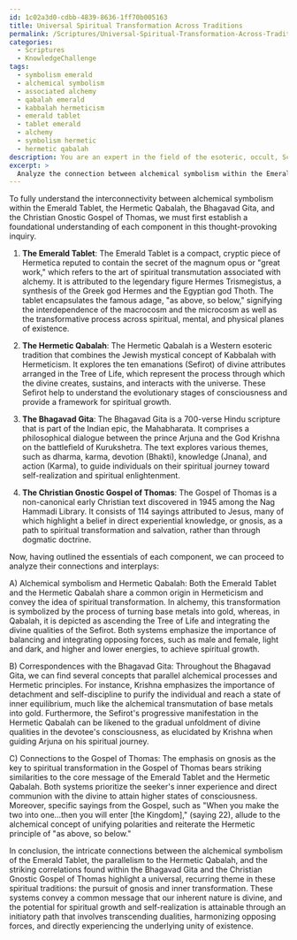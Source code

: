 ```yaml
---
id: 1c02a3d0-cdbb-4839-8636-1ff70b005163
title: Universal Spiritual Transformation Across Traditions
permalink: /Scriptures/Universal-Spiritual-Transformation-Across-Traditions/
categories:
  - Scriptures
  - KnowledgeChallenge
tags:
  - symbolism emerald
  - alchemical symbolism
  - associated alchemy
  - qabalah emerald
  - kabbalah hermeticism
  - emerald tablet
  - tablet emerald
  - alchemy
  - symbolism hermetic
  - hermetic qabalah
description: You are an expert in the field of the esoteric, occult, Scriptures and Education. You are a writer of tests, challenges, books and deep knowledge on Scriptures for initiates and students to gain deep insights and understanding from. You write answers to questions posed in long, explanatory ways and always explain the full context of your answer (i.e., related concepts, formulas, examples, or history), as well as the step-by-step thinking process you take to answer the challenges. Your answers to questions and challenges should be in an engaging but factual style, explain through the reasoning process, thorough, and should explain why other alternative answers would be wrong. Summarize the key themes, ideas, and conclusions at the end.
excerpt: > 
  Analyze the connection between alchemical symbolism within the Emerald Tablet and its parallelism to the Hermetic Qabalah, highlighting key correlations within specific verses of the Bhagavad Gita and the Christian Gnostic Gospel of Thomas, and how this interplays with the concept of gnosis in the initiatory path to attaining higher levels of consciousness.
---
```

To fully understand the interconnectivity between alchemical symbolism within the Emerald Tablet, the Hermetic Qabalah, the Bhagavad Gita, and the Christian Gnostic Gospel of Thomas, we must first establish a foundational understanding of each component in this thought-provoking inquiry. 

1. **The Emerald Tablet**:
The Emerald Tablet is a compact, cryptic piece of Hermetica reputed to contain the secret of the magnum opus or "great work," which refers to the art of spiritual transmutation associated with alchemy. It is attributed to the legendary figure Hermes Trismegistus, a synthesis of the Greek god Hermes and the Egyptian god Thoth. The tablet encapsulates the famous adage, "as above, so below," signifying the interdependence of the macrocosm and the microcosm as well as the transformative process across spiritual, mental, and physical planes of existence.

2. **The Hermetic Qabalah**:
The Hermetic Qabalah is a Western esoteric tradition that combines the Jewish mystical concept of Kabbalah with Hermeticism. It explores the ten emanations (Sefirot) of divine attributes arranged in the Tree of Life, which represent the process through which the divine creates, sustains, and interacts with the universe. These Sefirot help to understand the evolutionary stages of consciousness and provide a framework for spiritual growth.

3. **The Bhagavad Gita**:
The Bhagavad Gita is a 700-verse Hindu scripture that is part of the Indian epic, the Mahabharata. It comprises a philosophical dialogue between the prince Arjuna and the God Krishna on the battlefield of Kurukshetra. The text explores various themes, such as dharma, karma, devotion (Bhakti), knowledge (Jnana), and action (Karma), to guide individuals on their spiritual journey toward self-realization and spiritual enlightenment.

4. **The Christian Gnostic Gospel of Thomas**:
The Gospel of Thomas is a non-canonical early Christian text discovered in 1945 among the Nag Hammadi Library. It consists of 114 sayings attributed to Jesus, many of which highlight a belief in direct experiential knowledge, or gnosis, as a path to spiritual transformation and salvation, rather than through dogmatic doctrine.

Now, having outlined the essentials of each component, we can proceed to analyze their connections and interplays:

A) Alchemical symbolism and Hermetic Qabalah:
Both the Emerald Tablet and the Hermetic Qabalah share a common origin in Hermeticism and convey the idea of spiritual transformation. In alchemy, this transformation is symbolized by the process of turning base metals into gold, whereas, in Qabalah, it is depicted as ascending the Tree of Life and integrating the divine qualities of the Sefirot. Both systems emphasize the importance of balancing and integrating opposing forces, such as male and female, light and dark, and higher and lower energies, to achieve spiritual growth.

B) Correspondences with the Bhagavad Gita:
Throughout the Bhagavad Gita, we can find several concepts that parallel alchemical processes and Hermetic principles. For instance, Krishna emphasizes the importance of detachment and self-discipline to purify the individual and reach a state of inner equilibrium, much like the alchemical transmutation of base metals into gold. Furthermore, the Sefirot's progressive manifestation in the Hermetic Qabalah can be likened to the gradual unfoldment of divine qualities in the devotee's consciousness, as elucidated by Krishna when guiding Arjuna on his spiritual journey.

C) Connections to the Gospel of Thomas:
The emphasis on gnosis as the key to spiritual transformation in the Gospel of Thomas bears striking similarities to the core message of the Emerald Tablet and the Hermetic Qabalah. Both systems prioritize the seeker's inner experience and direct communion with the divine to attain higher states of consciousness. Moreover, specific sayings from the Gospel, such as "When you make the two into one...then you will enter [the Kingdom]," (saying 22), allude to the alchemical concept of unifying polarities and reiterate the Hermetic principle of "as above, so below."

In conclusion, the intricate connections between the alchemical symbolism of the Emerald Tablet, the parallelism to the Hermetic Qabalah, and the striking correlations found within the Bhagavad Gita and the Christian Gnostic Gospel of Thomas highlight a universal, recurring theme in these spiritual traditions: the pursuit of gnosis and inner transformation. These systems convey a common message that our inherent nature is divine, and the potential for spiritual growth and self-realization is attainable through an initiatory path that involves transcending dualities, harmonizing opposing forces, and directly experiencing the underlying unity of existence.
